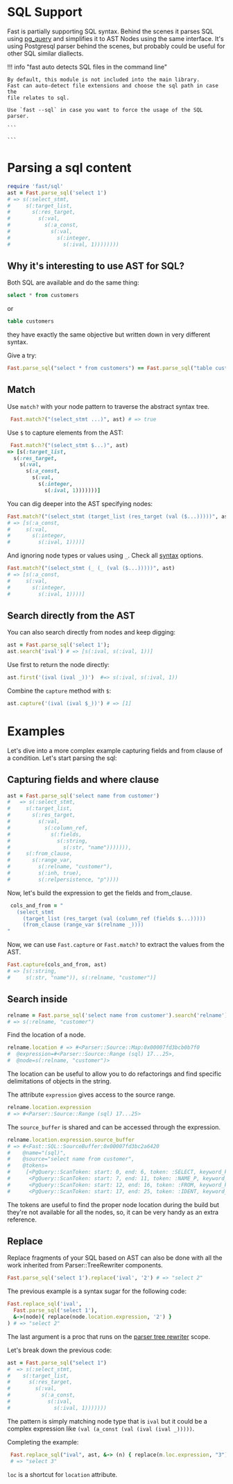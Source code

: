 # SQL Support

Fast is partially supporting SQL syntax. Behind the scenes it parses SQL using
[pg_query](https://github.com/pganalyze/pg_query) and simplifies it to AST Nodes
using the same interface. It's using Postgresql parser behind the scenes,
but probably could be useful for other SQL similar diallects.


!!! info "fast auto detects SQL files in the command line"

    By default, this module is not included into the main library.
    Fast can auto-detect file extensions and choose the sql path in case the
    file relates to sql.

    Use `fast --sql` in case you want to force the usage of the SQL parser.

    ```

    ```


# Parsing a sql content

```ruby
require 'fast/sql'
ast = Fast.parse_sql('select 1')
# => s(:select_stmt,
#     s(:target_list,
#       s(:res_target,
#         s(:val,
#           s(:a_const,
#             s(:val,
#               s(:integer,
#                 s(:ival, 1))))))))
```

## Why it's interesting to use AST for SQL?

Both SQL are available and do the same thing:
```sql
select * from customers
```
or
```sql
table customers
```

they have exactly the same objective but written down in very different syntax.

Give a try:

```ruby
Fast.parse_sql("select * from customers") == Fast.parse_sql("table customers") # => true
```

## Match

Use `match?` with your node pattern to traverse the abstract syntax tree.

```ruby
 Fast.match?("(select_stmt ...)", ast) # => true
```

Use `$` to capture elements from the AST:

```ruby
 Fast.match?("(select_stmt $...)", ast)
=> [s(:target_list,
  s(:res_target,
    s(:val,
      s(:a_const,
        s(:val,
          s(:integer,
            s(:ival, 1)))))))]

```

You can dig deeper into the AST specifying nodes:

```ruby
Fast.match?("(select_stmt (target_list (res_target (val ($...)))))", ast)
# => [s(:a_const,
#     s(:val,
#       s(:integer,
#         s(:ival, 1))))]
```

And ignoring node types or values using `_`. Check all [syntax](/syntax) options.

```ruby
Fast.match?("(select_stmt (_ (_ (val ($...)))))", ast)
# => [s(:a_const,
#     s(:val,
#       s(:integer,
#         s(:ival, 1))))]
```

## Search directly from the AST

You can also search directly from nodes and keep digging:

```ruby
ast = Fast.parse_sql('select 1');
ast.search('ival') # => [s(:ival, s(:ival, 1))]
```

Use first to return the node directly:

```ruby
ast.first('(ival (ival _))')  #=> s(:ival, s(:ival, 1))
```

Combine the `capture` method with `$`:

```ruby
ast.capture('(ival (ival $_))') # => [1]
```


# Examples

Let's dive into a more complex example capturing fields and from clause of a
condition. Let's start parsing the sql:

## Capturing fields and where clause


```ruby
ast = Fast.parse_sql('select name from customer')
#   => s(:select_stmt,
#     s(:target_list,
#       s(:res_target,
#         s(:val,
#           s(:column_ref,
#             s(:fields,
#               s(:string,
#                 s(:str, "name"))))))),
#     s(:from_clause,
#       s(:range_var,
#         s(:relname, "customer"),
#         s(:inh, true),
#         s(:relpersistence, "p"))))
```

Now, let's build the expression to get the fields and from_clause.

```ruby
 cols_and_from = "
   (select_stmt
     (target_list (res_target (val (column_ref (fields $...)))))
     (from_clause (range_var $(relname _))))
"
```

Now, we can use `Fast.capture` or `Fast.match?` to extract the values from the
AST.

```ruby
Fast.capture(cols_and_from, ast)
# => [s(:string,
#     s(:str, "name")), s(:relname, "customer")]
```

## Search inside

```ruby
relname = Fast.parse_sql('select name from customer').search('relname').first
# => s(:relname, "customer")
```

Find the location of a node.

```ruby
relname.location # => #<Parser::Source::Map:0x00007fd3bcb0b7f0
#  @expression=#<Parser::Source::Range (sql) 17...25>,
#  @node=s(:relname, "customer")>
```

The location can be useful to allow you to do refactorings and find specific
delimitations of objects in the string.

The attribute `expression` gives access to the source range.

```ruby
relname.location.expression
# => #<Parser::Source::Range (sql) 17...25>
```

The `source_buffer` is shared and can be accessed through the expression.

```ruby
relname.location.expression.source_buffer
# => #<Fast::SQL::SourceBuffer:0x00007fd3bc2a6420
#    @name="(sql)",
#    @source="select name from customer",
#    @tokens=
#     [<PgQuery::ScanToken: start: 0, end: 6, token: :SELECT, keyword_kind: :RESERVED_KEYWORD>,
#      <PgQuery::ScanToken: start: 7, end: 11, token: :NAME_P, keyword_kind: :UNRESERVED_KEYWORD>,
#      <PgQuery::ScanToken: start: 12, end: 16, token: :FROM, keyword_kind: :RESERVED_KEYWORD>,
#      <PgQuery::ScanToken: start: 17, end: 25, token: :IDENT, keyword_kind: :NO_KEYWORD>]>
```

The tokens are useful to find the proper node location during the build but
they're not available for all the nodes, so, it can be very handy as an extra
reference.

## Replace

Replace fragments of your SQL based on AST can also be done with all the work
inherited from Parser::TreeRewriter components.

```ruby
Fast.parse_sql('select 1').replace('ival', '2') # => "select 2"
```

The previous example is a syntax sugar for the following code:

```ruby
Fast.replace_sql('ival',
  Fast.parse_sql('select 1'),
  &->(node){ replace(node.location.expression, '2') }
) # => "select 2"
```

The last argument is a proc that runs on the [parser tree rewriter](https://www.rubydoc.info/gems/parser/Parser/TreeRewriter
) scope.

Let's break down the previous code:

```ruby
ast = Fast.parse_sql("select 1")
#  => s(:select_stmt,
#    s(:target_list,
#      s(:res_target,
#        s(:val,
#          s(:a_const,
#            s(:ival,
#              s(:ival, 1)))))))
```

The pattern is simply matching node type that is `ival` but it could be a complex expression
like `(val (a_const (val (ival (ival _)))))`.

Completing the example:

```ruby
 Fast.replace_sql("ival", ast, &-> (n) { replace(n.loc.expression, "3") })
 # => "select 3"
```

`loc` is a shortcut for `location` attribute.


